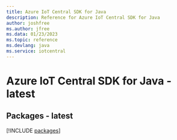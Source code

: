 ```yaml
---
title: Azure IoT Central SDK for Java
description: Reference for Azure IoT Central SDK for Java
author: joshfree
ms.author: jfree
ms.data: 01/23/2023
ms.topic: reference
ms.devlang: java
ms.service: iotcentral
---
```

# Azure IoT Central SDK for Java - latest
## Packages - latest
[!INCLUDE [packages](iot-central-index.md)]